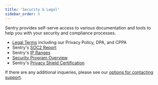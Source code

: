 ```yaml
---
title: 'Security & Legal'
sidebar_order: 5
---
```


Sentry provides self-serve access to various documentation and tools to help you with your security and compliance processes.

- [Legal Terms](/meta/terms/) including our Privacy Policy, DPA, and CPPA
- Sentry's [SOC2 Report](/meta/soc2/)
- Sentry's [IP Ranges](/meta/ip-ranges/)
- [Security Program Overview](https://sentry.io/security/)
- Sentry's [Privacy Shield Certification](https://www.privacyshield.gov/participant?id=a2zt0000000TNDzAAO)

If there are any additional inqueries, please see our [options for contacting support](https://sentry.io/contact/support/).
